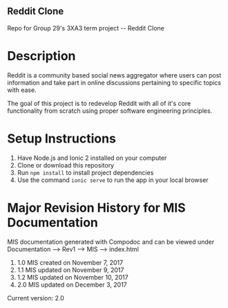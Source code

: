 
## Reddit Clone

Repo for Group 29's 3XA3 term project -- Reddit Clone

# Description
Reddit is a community based social news aggregator where users can post information and take part in online discussions pertaining to specific topics with ease.

The goal of this project is to redevelop Reddit with all  of it's core functionality from scratch using proper software engineering principles.

# Setup Instructions

1. Have Node.js and Ionic 2 installed on your computer
2. Clone or download this repository
3. Run `npm install` to install project dependencies
4. Use the command `ionic serve` to run the app in your local browser

# Major Revision History for MIS Documentation
MIS documentation generated with Compodoc and can be viewed under Documentation --> Rev1 --> MIS --> index.html

1. 1.0 MIS created on November 7, 2017
2. 1.1 MIS updated on November 9, 2017
3. 1.2 MIS updated on November 10, 2017
4. 2.0 MIS updated on December 3, 2017

Current version: 2.0